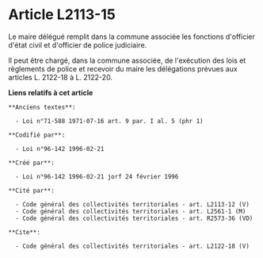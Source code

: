 # Article L2113-15

Le maire délégué remplit dans la commune associée les fonctions d'officier d'état civil et d'officier de police judiciaire. 

Il peut être chargé, dans la commune associée, de l'exécution des lois et règlements de police et recevoir du maire les
délégations prévues aux articles L. 2122-18 à L. 2122-20.

**Liens relatifs à cet article**

	**Anciens textes**:

	  - Loi n°71-588 1971-07-16 art. 9 par. I al. 5 (phr 1)

	**Codifié par**:

	  - Loi n°96-142 1996-02-21

	**Créé par**:

	  - Loi n°96-142 1996-02-21 jorf 24 février 1996

	**Cité par**:

	  - Code général des collectivités territoriales - art. L2113-12 (V)
	  - Code général des collectivités territoriales - art. L2561-1 (M)
	  - Code général des collectivités territoriales - art. R2573-36 (VD)

	**Cite**:

	  - Code général des collectivités territoriales - art. L2122-18 (V)
